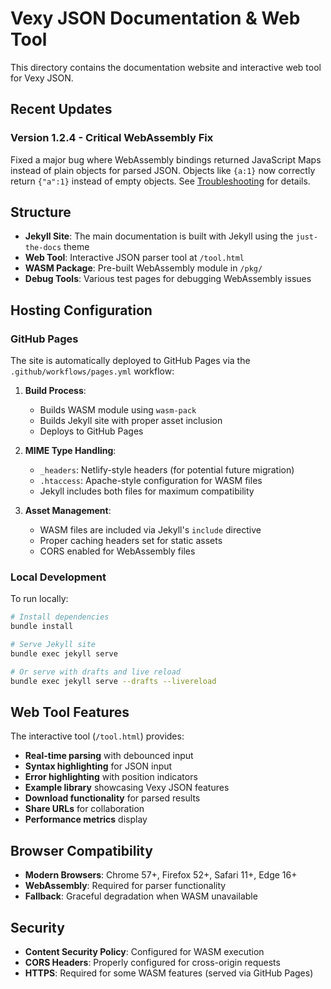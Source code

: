 # Vexy JSON Documentation & Web Tool

This directory contains the documentation website and interactive web tool for Vexy JSON.

## Recent Updates

### Version 1.2.4 - Critical WebAssembly Fix

Fixed a major bug where WebAssembly bindings returned JavaScript Maps instead of plain objects for parsed JSON. Objects like `{a:1}` now correctly return `{"a":1}` instead of empty objects. See [Troubleshooting](troubleshooting.md) for details.

## Structure

- **Jekyll Site**: The main documentation is built with Jekyll using the `just-the-docs` theme
- **Web Tool**: Interactive JSON parser tool at `/tool.html`
- **WASM Package**: Pre-built WebAssembly module in `/pkg/`
- **Debug Tools**: Various test pages for debugging WebAssembly issues

## Hosting Configuration

### GitHub Pages

The site is automatically deployed to GitHub Pages via the `.github/workflows/pages.yml` workflow:

1. **Build Process**: 
   - Builds WASM module using `wasm-pack`
   - Builds Jekyll site with proper asset inclusion
   - Deploys to GitHub Pages

2. **MIME Type Handling**:
   - `_headers`: Netlify-style headers (for potential future migration)
   - `.htaccess`: Apache-style configuration for WASM files
   - Jekyll includes both files for maximum compatibility

3. **Asset Management**:
   - WASM files are included via Jekyll's `include` directive
   - Proper caching headers set for static assets
   - CORS enabled for WebAssembly files

### Local Development

To run locally:

```bash
# Install dependencies
bundle install

# Serve Jekyll site
bundle exec jekyll serve

# Or serve with drafts and live reload
bundle exec jekyll serve --drafts --livereload
```

## Web Tool Features

The interactive tool (`/tool.html`) provides:

- **Real-time parsing** with debounced input
- **Syntax highlighting** for JSON input
- **Error highlighting** with position indicators
- **Example library** showcasing Vexy JSON features
- **Download functionality** for parsed results
- **Share URLs** for collaboration
- **Performance metrics** display

## Browser Compatibility

- **Modern Browsers**: Chrome 57+, Firefox 52+, Safari 11+, Edge 16+
- **WebAssembly**: Required for parser functionality
- **Fallback**: Graceful degradation when WASM unavailable

## Security

- **Content Security Policy**: Configured for WASM execution
- **CORS Headers**: Properly configured for cross-origin requests
- **HTTPS**: Required for some WASM features (served via GitHub Pages)
